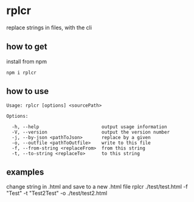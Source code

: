 rplcr
===================
replace strings in files, with the cli

## how to get
install from npm

    npm i rplcr

## how to use

    Usage: rplcr [options] <sourcePath>

    Options:

      -h, --help                       output usage information
      -V, --version                    output the version number
      -j, --by-json <pathToJson>       replace by a given
      -o, --outfile <pathToOutfile>    write to this file
      -f, --from-string <replaceFrom>  from this string
      -t, --to-string <replaceTo>      to this string

## examples

change string in .html and save to a new .html file
    rplcr ./test/test.html -f "Test" -t "Test2Test" -o ./test/test2.html
